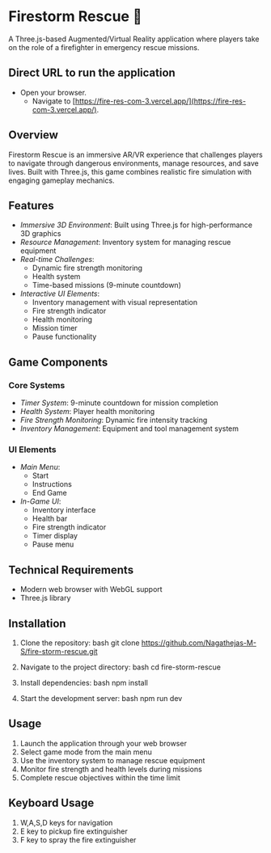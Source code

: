 # Firestorm Rescue 🚒

A Three.js-based Augmented/Virtual Reality application where players take on the role of a firefighter in emergency rescue missions.

## Direct URL to run the application
- Open your browser.
   - Navigate to [https://fire-res-com-3.vercel.app/](https://fire-res-com-3.vercel.app/).

## Overview

Firestorm Rescue is an immersive AR/VR experience that challenges players to navigate through dangerous environments, manage resources, and save lives. Built with Three.js, this game combines realistic fire simulation with engaging gameplay mechanics.

## Features

- *Immersive 3D Environment*: Built using Three.js for high-performance 3D graphics
- *Resource Management*: Inventory system for managing rescue equipment
- *Real-time Challenges*: 
  - Dynamic fire strength monitoring
  - Health system
  - Time-based missions (9-minute countdown)
- *Interactive UI Elements*:
  - Inventory management with visual representation
  - Fire strength indicator
  - Health monitoring
  - Mission timer
  - Pause functionality

## Game Components

### Core Systems
- *Timer System*: 9-minute countdown for mission completion
- *Health System*: Player health monitoring
- *Fire Strength Monitoring*: Dynamic fire intensity tracking
- *Inventory Management*: Equipment and tool management system

### UI Elements
- *Main Menu*:
  - Start
  - Instructions
  - End Game
- *In-Game UI*:
  - Inventory interface
  - Health bar
  - Fire strength indicator
  - Timer display
  - Pause menu

## Technical Requirements

- Modern web browser with WebGL support
- Three.js library

## Installation

1. Clone the repository:
bash
git clone https://github.com/Nagathejas-M-S/fire-storm-rescue.git


2. Navigate to the project directory:
bash
cd fire-storm-rescue


3. Install dependencies:
bash
npm install


4. Start the development server:
bash
npm run dev


## Usage

1. Launch the application through your web browser
2. Select game mode from the main menu
3. Use the inventory system to manage rescue equipment
4. Monitor fire strength and health levels during missions
5. Complete rescue objectives within the time limit

## Keyboard Usage

1. W,A,S,D keys for navigation
2. E key to pickup fire extinguisher
3. F key to spray the fire extinguisher

